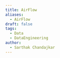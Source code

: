 ```yaml
---
title: AirFlow
aliases:
  - AirFlow
draft: false
tags:
  - Data
  - DataEngineering
author:
  - Sarthak Chandajkar
---
```

 

